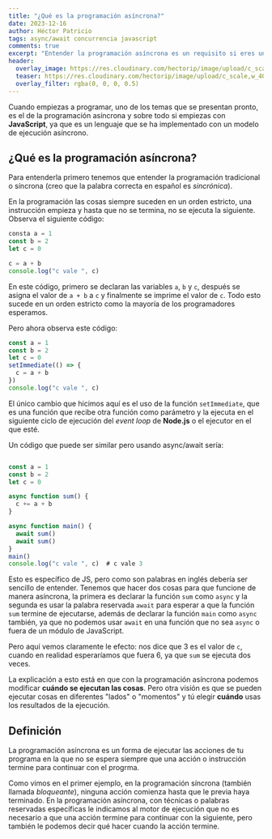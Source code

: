 ```yaml
---
title: "¿Qué es la programación asíncrona?"
date: 2023-12-16
author: Héctor Patricio
tags: async/await concurrencia javascript
comments: true
excerpt: "Entender la programación asíncrona es un requisito si eres un desarrollador de software que quiere sacar el mejor rendimiento de una computadora, hablemos de qué es y cómo dominarla."
header:
  overlay_image: https://res.cloudinary.com/hectorip/image/upload/c_scale,w_1400/v1702917369/artisanalphoto-MJcb7ZhNeUA-unsplash_s6toxn.jpg
  teaser: https://res.cloudinary.com/hectorip/image/upload/c_scale,w_400/v1702917369/artisanalphoto-MJcb7ZhNeUA-unsplash_s6toxn.jpg
  overlay_filter: rgba(0, 0, 0, 0.5)
---
```


Cuando empiezas a programar, uno de los temas que se presentan pronto, es el de la programación asíncrona y sobre todo si empiezas con **JavaScript**, ya que es un lenguaje que se ha implementado con un modelo de ejecución asíncrono.

## ¿Qué es la programación asíncrona?

Para entenderla primero tenemos que entender la programación tradicional o síncrona (creo que la palabra correcta en español es _sincrónica_).

En la programación las cosas siempre suceden en un orden estricto, una instrucción empieza y hasta que no se termina, no se ejecuta la siguiente. Observa el siguiente código:

```js
consta a = 1
const b = 2
let c = 0

c = a + b
console.log("c vale ", c)
```

En este código, primero se declaran las variables `a`, `b` y `c`, después se asigna el valor de `a + b` a `c` y finalmente se imprime el valor de `c`. Todo esto sucede en un orden estricto como la mayoría de los programadores esperamos.

Pero ahora observa este código:

```js
const a = 1
const b = 2
let c = 0
setImmediate(() => {
  c = a + b
})
console.log("c vale ", c)
```

El único cambio que hicimos aquí es el uso de la función `setImmediate`, que es una función que recibe otra función como parámetro y la ejecuta en el siguiente ciclo de ejecución del _event loop_ de **Node.js** o el ejecutor en el que esté.

Un código que puede ser similar pero usando async/await sería:

```js

const a = 1
const b = 2
let c = 0

async function sum() {
  c += a + b
}

async function main() {
  await sum()
  await sum()
}
main()
console.log("c vale ", c)  # c vale 3

```

Esto es específico de JS, pero como son palabras en inglés debería ser sencillo de entender. Tenemos que hacer dos cosas para que funcione de manera asíncrona, la primera es declarar la función `sum` como `async` y la segunda es usar la palabra reservada `await` para esperar a que la función `sum` termine de ejecutarse, además de declarar la función `main` como `async` también, ya que no podemos usar `await` en una función que no sea `async` o fuera de un módulo de JavaScript.

Pero aquí vemos claramente le efecto: nos dice que 3 es el valor de `c`, cuando en realidad esperaríamos que fuera 6, ya que `sum` se ejecuta dos veces.

La explicación a esto está en que con la programación asíncrona podemos modificar **cuándo se ejecutan las cosas**. Pero otra visión es que se pueden ejecutar cosas en diferentes "lados" o "momentos" y tú elegir **cuándo** usas los resultados de la ejecución.

## Definición

La programación asíncrona es un forma de ejecutar las acciones de tu programa en la que no se espera siempre que una acción o instrucción termine para continuar con el progrma.

Como vimos en el primer ejemplo, en la programación síncrona (también llamada _bloqueante_), ninguna acción comienza hasta que le previa haya terminado. En la programación asíncrona, con técnicas o palabras reservadas específicas le indicamos al motor de ejecución que no es necesario a que una acción termine para continuar con la siguiente, pero también le podemos decir qué hacer cuando la acción termine.

